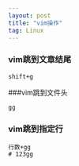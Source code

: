 ```yaml
---
layout: post
title: "vim操作"
tag: Linux
---
```

### vim跳到文章结尾

~~~
shift+g
~~~

###vim跳到文件头

~~~
gg
~~~

### vim跳到指定行

~~~
行数+gg
# 123gg
~~~


